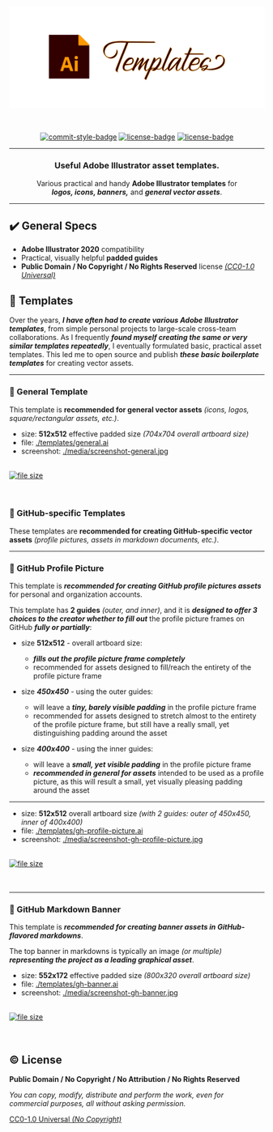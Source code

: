 <!-- Banner -->
<p align="center">  
  <picture>
    <img alt="stylized AI templates banner" src="media/banner.svg" width="800" />
  </picture>  
</p>

<br />

<!-- Badges - 1st row -->
<p align="center">
  <!-- Commit style badge -->
  <a href="https://github.com/semantic-release/semantic-release/blob/master/CONTRIBUTING.md#commit-message-guidelines"><img src="https://img.shields.io/badge/Commits-Conventional_Commits-EF7B4D.svg?logo=git&logoColor=white" alt="commit-style-badge"></a>  
  <!-- License badge -->
  <a href="https://github.com/richrdkng/adobe-illustrator-templates/blob/main/LICENSE"><img src="https://img.shields.io/badge/Public Domain-No Rights Reserved-brightgreen.svg?logo=creativecommons&logoColor=white" alt="license-badge"></a>    
  <!-- License badge -->
  <a href="https://github.com/richrdkng/adobe-illustrator-templates/blob/main/LICENSE"><img src="https://img.shields.io/badge/Creative Commons-CC0--1.0-brightgreen.svg?logo=creativecommons&logoColor=white" alt="license-badge"></a>    
</p>

---

<h3 align="center">
  Useful Adobe Illustrator asset templates.
</h3>

<p align="center">
  Various practical and handy <b>Adobe Illustrator templates</b> for <br/>
  <b><i>logos, icons, banners,</i></b> and <b><i>general vector assets</i></b>.
</p>

---

## ✔️ General Specs

- **Adobe Illustrator 2020** compatibility
- Practical, visually helpful **padded guides**
- **Public Domain / No Copyright / No Rights Reserved** license [*(CC0-1.0 Universal)*](https://creativecommons.org/publicdomain/zero/1.0)

## 📁 Templates

Over the years, ***I have often had to create various Adobe Illustrator 
templates***, from simple personal projects to large-scale cross-team 
collaborations. As I frequently ***found myself creating the same or very 
similar templates repeatedly***, I eventually formulated basic, practical 
asset templates. This led me to open source and publish 
***these basic boilerplate templates*** for creating vector assets.

---

### 🎨 General Template

This template is **recommended for general vector assets** 
*(icons, logos, square/rectangular assets, etc.)*.

- size: **512x512** effective padded size *(704x704 overall artboard size)*
- file: [./templates/general.ai](https://github.com/richrdkng/adobe-illustrator-templates/blob/main/templates/general.ai)
- screenshot: [./media/screenshot-general.jpg](https://raw.githubusercontent.com/richrdkng/adobe-illustrator-templates/main/media/screenshot-general.jpg)

</br>

<a href="https://raw.githubusercontent.com/richrdkng/adobe-illustrator-templates/main/templates/general.ai">
  <img alt="file size" src="https://img.shields.io/github/size/richrdkng/adobe-illustrator-templates/templates%2Fgeneral.ai?style=for-the-badge&color=29AB87&logo=dpd&logoColor=white&label=Download%20Template" />
</a> 

</br>
</br>
</br>

### 📁 GitHub-specific Templates

These templates are **recommended for creating GitHub-specific vector assets** 
*(profile pictures, assets in markdown documents, etc.)*.

---

### 🎨 GitHub Profile Picture

This template is ***recommended for creating GitHub profile pictures assets***
for personal and organization accounts.

This template has **2 guides** *(outer, and inner)*, and it is
***designed to offer 3 choices to the creator whether to fill out*** the 
profile picture frames on GitHub ***fully or partially***:

- size **512x512** - overall artboard size:
  - ***fills out the profile picture frame completely***
  - recommended for assets designed to fill/reach the entirety
    of the profile picture frame

- size ***450x450*** - using the outer guides:
  - will leave a ***tiny, barely visible padding*** in the profile picture frame
  - recommended for assets designed to stretch almost to the entirety
    of the profile picture frame, but still have a really small,
    yet distinguishing padding around the asset

- size ***400x400*** - using the inner guides:
  - will leave a ***small, yet visible padding*** in the profile picture frame
  - ***recommended in general for assets*** intended to be used as a 
    profile picture, as this will result a small, yet visually pleasing
    padding around the asset

---

- size: **512x512** overall artboard size *(with 2 guides: outer of 450x450, inner of 400x400)*
- file: [./templates/gh-profile-picture.ai](https://github.com/richrdkng/adobe-illustrator-templates/blob/main/templates/gh-profile-picture.ai)
- screenshot: [./media/screenshot-gh-profile-picture.jpg](https://raw.githubusercontent.com/richrdkng/adobe-illustrator-templates/main/media/screenshot-gh-profile-picture.jpg)

</br>

<a href="https://raw.githubusercontent.com/richrdkng/adobe-illustrator-templates/main/templates/gh-profile-picture.ai">
  <img alt="file size" src="https://img.shields.io/github/size/richrdkng/adobe-illustrator-templates/templates%2Fgh-profile-picture.ai?style=for-the-badge&color=29AB87&logo=dpd&logoColor=white&label=Download%20Template" />
</a> 

</br>
</br>
</br>

---

### 🎨 GitHub Markdown Banner

This template is ***recommended for creating banner assets in GitHub-flavored markdowns***.

The top banner in markdowns is typically an image *(or multiple)* ***representing
the project as a leading graphical asset***.

- size: **552x172** effective padded size *(800x320 overall artboard size)*
- file: [./templates/gh-banner.ai](https://github.com/richrdkng/adobe-illustrator-templates/blob/main/templates/gh-banner.ai)
- screenshot: [./media/screenshot-gh-banner.jpg](https://raw.githubusercontent.com/richrdkng/adobe-illustrator-templates/main/media/screenshot-gh-banner.jpg)

</br>

<a href="https://raw.githubusercontent.com/richrdkng/adobe-illustrator-templates/main/templates/gh-banner.ai">
  <img alt="file size" src="https://img.shields.io/github/size/richrdkng/adobe-illustrator-templates/templates%2Fgh-banner.ai?style=for-the-badge&color=29AB87&logo=dpd&logoColor=white&label=Download%20Template" />
</a> 

</br>
</br>
</br>

## ©️ License

**Public Domain / No Copyright / No Attribution / No Rights Reserved**

*You can copy, modify, distribute and perform the work, 
even for commercial purposes, all without asking permission.*

[CC0-1.0 Universal *(No Copyright)*][url-license]

<!--- References =============================================================================== -->

<!--- URLs -->
[url-website]: https://www.richrdkng.com
[url-license]: https://github.com/richrdkng/adobe-illustrator-templates/blob/main/LICENSE
